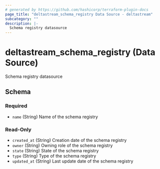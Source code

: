 ```yaml
---
# generated by https://github.com/hashicorp/terraform-plugin-docs
page_title: "deltastream_schema_registry Data Source - deltastream"
subcategory: ""
description: |-
  Schema registry datasource
---
```


# deltastream_schema_registry (Data Source)

Schema registry datasource



<!-- schema generated by tfplugindocs -->
## Schema

### Required

- `name` (String) Name of the schema registry

### Read-Only

- `created_at` (String) Creation date of the schema registry
- `owner` (String) Owning role of the schema registry
- `state` (String) State of the schema registry
- `type` (String) Type of the schema registry
- `updated_at` (String) Last update date of the schema registry
